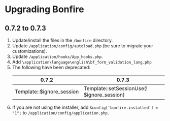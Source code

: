 # Upgrading Bonfire

## 0.7.2 to 0.7.3

1. Update/install the files in the `/bonfire` directory.
2. Update `/application/config/autoload.php` (be sure to migrate your customizations).
3. Update `/application/hooks/App_hooks.php`.
4. Add `\application\language\english\bf_form_validation_lang.php`
5. The following have been deprecated:
    <table>
        <thead>
            <tr>
                <th>0.7.2</th>
                <th>0.7.3</th>
            </tr>
        </thead>
        <tbody>
            <tr>
                <td>Template::$ignore_session</td>
                <td>Template::setSessionUse(! $ignore_session)</td>
            </tr>
        </tbody>
    </table>
6. If you are not using the installer, add `$config['bonfire.installed'] = "1";` to `/application/config/application.php`.
